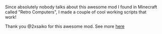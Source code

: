 Since absolutely nobody talks about this awesome mod I found in Minecraft called "Retro Computers", I made a couple of cool working scripts that work!

Thank you @2xsaiko for this awesome mod. See more [here](https://github.com/2xsaiko/retrocomputers)
